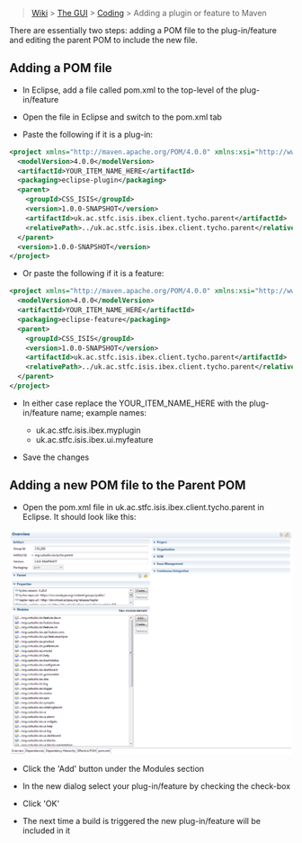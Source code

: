 > [Wiki](Home) > [The GUI](The-GUI) > [Coding](GUI-Coding) > Adding a plugin or feature to Maven

There are essentially two steps: adding a POM file to the plug-in/feature and editing the parent POM to include the new file.

## Adding a POM file

* In Eclipse, add a file called pom.xml to the top-level of the plug-in/feature

* Open the file in Eclipse and switch to the pom.xml tab

* Paste the following if it is a plug-in:

```xml
<project xmlns="http://maven.apache.org/POM/4.0.0" xmlns:xsi="http://www.w3.org/2001/XMLSchema-instance" xsi:schemaLocation="http://maven.apache.org/POM/4.0.0 http://maven.apache.org/xsd/maven-4.0.0.xsd">
  <modelVersion>4.0.0</modelVersion>
  <artifactId>YOUR_ITEM_NAME_HERE</artifactId>
  <packaging>eclipse-plugin</packaging>
  <parent>
    <groupId>CSS_ISIS</groupId>
    <version>1.0.0-SNAPSHOT</version>
    <artifactId>uk.ac.stfc.isis.ibex.client.tycho.parent</artifactId>
    <relativePath>../uk.ac.stfc.isis.ibex.client.tycho.parent</relativePath>
  </parent>
  <version>1.0.0-SNAPSHOT</version>
</project>
```
* Or paste the following if it is a feature:

```xml
<project xmlns="http://maven.apache.org/POM/4.0.0" xmlns:xsi="http://www.w3.org/2001/XMLSchema-instance" xsi:schemaLocation="http://maven.apache.org/POM/4.0.0 http://maven.apache.org/xsd/maven-4.0.0.xsd">
  <modelVersion>4.0.0</modelVersion>
  <artifactId>YOUR_ITEM_NAME_HERE</artifactId>
  <packaging>eclipse-feature</packaging>
  <parent>
    <groupId>CSS_ISIS</groupId>
    <version>1.0.0-SNAPSHOT</version>
    <artifactId>uk.ac.stfc.isis.ibex.client.tycho.parent</artifactId>
    <relativePath>../uk.ac.stfc.isis.ibex.client.tycho.parent</relativePath>
  </parent>
</project>
``` 
* In either case replace the YOUR_ITEM_NAME_HERE with the plug-in/feature name; example names:

    * uk.ac.stfc.isis.ibex.myplugin
    * uk.ac.stfc.isis.ibex.ui.myfeature
    
* Save the changes

## Adding a new POM file to the Parent POM

* Open the pom.xml file in uk.ac.stfc.isis.ibex.client.tycho.parent in Eclipse. It should look like this:

![POM file](GUI_development/images/adding_a_plugin_or_feature_to_maven_build/parent_pom.png)

* Click the 'Add' button under the Modules section

* In the new dialog select your plug-in/feature by checking the check-box
* Click 'OK'
* The next time a build is triggered the new plug-in/feature will be included in it